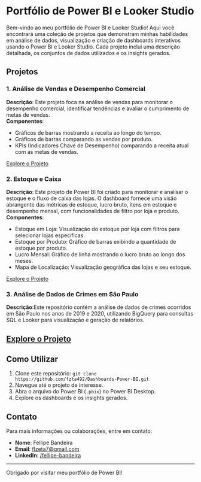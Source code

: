 # Portfólio de Power BI e Looker Studio

Bem-vindo ao meu portfólio de Power BI e Looker Studio! Aqui você encontrará uma coleção de projetos que demonstram minhas habilidades em análise de dados, visualização e criação de dashboards interativos usando o Power BI e Looker Studio. Cada projeto inclui uma descrição detalhada, os conjuntos de dados utilizados e os insights gerados.

## Projetos

### 1. Análise de Vendas e Desempenho Comercial
**Descrição**: Este projeto foca na análise de vendas para monitorar o desempenho comercial, identificar tendências e avaliar o cumprimento de metas de vendas.</br>
**Componentes**:
- Gráficos de barras mostrando a receita ao longo do tempo.
- Gráficos de barras comparando as vendas por produto.
- KPIs (Indicadores Chave de Desempenho) comparando a receita atual com as metas de vendas.


[Explore o Projeto](https://github.com/fzta492/Dashboards-Power-BI/tree/main/Vendas)

### 2. Estoque e Caixa
**Descrição**: Este projeto de Power BI foi criado para monitorar e analisar o estoque e o fluxo de caixa das lojas. O dashboard fornece uma visão abrangente das métricas de estoque, lucro bruto, itens em estoque e desempenho mensal, com funcionalidades de filtro por loja e produto.</br>
**Componentes**:
- Estoque em Loja: Visualização do estoque por loja com filtros para selecionar lojas específicas.
- Estoque por Produto: Gráfico de barras exibindo a quantidade de estoque por produto.
- Lucro Mensal: Gráfico de linha mostrando o lucro bruto ao longo dos meses.
- Mapa de Localização: Visualização geográfica das lojas e seu estoque.


[Explore o Projeto](https://github.com/fzta492/Dashboards-Power-BI/tree/main/Estoque)

### 3. Análise de Dados de Crimes em São Paulo

**Descrição**:Este repositório contém a análise de dados de crimes ocorridos em São Paulo nos anos de 2019 e 2020, utilizando BigQuery para consultas SQL e Looker para visualização e geração de relatórios.

[Explore o Projeto]()
---
## Como Utilizar
1. Clone este repositório: `git clone https://github.com/fzta492/Dashboards-Power-BI.git`
2. Navegue até o projeto de interesse.
3. Abra o arquivo do Power BI (`.pbix`) no Power BI Desktop.
4. Explore os dashboards e os insights gerados.

## Contato
Para mais informações ou colaborações, entre em contato:
- **Nome**: Fellipe Bandeira
- **Email**: flzeta7@gmail.com
- **LinkedIn**: [/fellipe-bandeira](https://www.linkedin.com/in/fellipe-bandeira)

---

Obrigado por visitar meu portfólio de Power BI!
